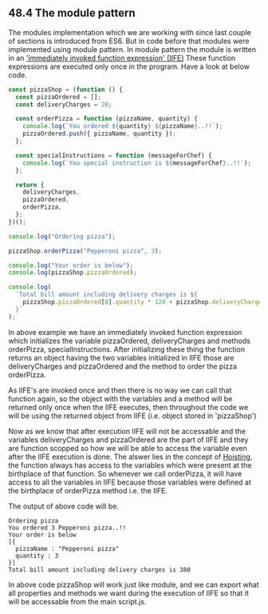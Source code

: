 ## 48.4 The module pattern

The modules implementation which we are working with since last couple of sections is introduced from ES6. But in code before that modules were implemented using module pattern. In module pattern the module is written in an ['immediately invoked function expression' (IIFE)](https://github.com/Akhil-Selukar/Complete-JavaScript-Notes/tree/master/36-Deep%20dive%20into%20functions/36.5-Immediately%20invoked%20function%20expressions) These function expressions are executed only once in the program. Have a look at below code.

```javascript
const pizzaShop = (function () {
  const pizzaOrdered = [];
  const deliveryCharges = 20;

  const orderPizza = function (pizzaName, quantity) {
    console.log(`You ordered ${quantity} ${pizzaName}..!!`);
    pizzaOrdered.push({ pizzaName, quantity });
  };

  const specialInstructions = function (messageForChef) {
    console.log(`You special instruction is ${messageForChef}..!!`);
  };

  return {
    deliveryCharges,
    pizzaOrdered,
    orderPizza,
  };
})();

console.log("Ordering pizza");

pizzaShop.orderPizza("Pepperoni pizza", 3);

console.log("Your order is below");
console.log(pizzaShop.pizzaOrdered);

console.log(
  `Total bill amount including delivery charges is ${
    pizzaShop.pizzaOrdered[0].quantity * 120 + pizzaShop.deliveryCharges
  }`
);
```

In above example we have an immediately invoked function expression which initializes the variable pizzaOrdered, deliveryCharges and methods orderPizza, specialInstructions. After initializing these thing the function returns an object having the two variables initialized in IIFE those are deliveryCharges and pizzaOrdered and the method to order the pizza orderPizza.

As IIFE's are invoked once and then there is no way we can call that function again, so the object with the variables and a method will be returned only once when the IIFE executes, then throughout the code we will be using the returned object from IIFE (i.e. object stored in 'pizzaShop')

Now as we know that after execution IIFE will not be accessable and the variables deliveryCharges and pizzaOrdered are the part of IIFE and they are function scopped so how we will be able to access the variable even after the IIFE execution is done. The alswer lies in the concept of [Hoisting](https://github.com/Akhil-Selukar/Complete-JavaScript-Notes/blob/master/21-Javascript%20under%20the%20hood/README.md#hoisting-and-tdz-temporal-dead-zone), the function always has access to the variables which were present at the birthplace of that function. So whenever we call orderPizza, it will have access to all the variables in IIFE because those variables were defined at the birthplace of orderPizza method i.e. the IIFE.

The output of above code will be.

```
Ordering pizza
You ordered 3 Pepperoni pizza..!!
Your order is below
[{
  pizzaName : "Pepperoni pizza"
  quantity : 3
}]
Total bill amount including delivery charges is 380
```

In above code pizzaShop will work just like module, and we can export what all properties and methods we want during the execution of IIFE so that it will be accessable from the main script.js.
